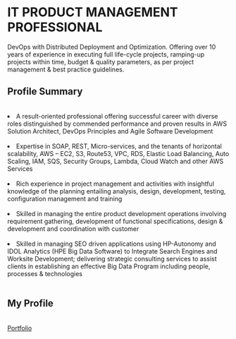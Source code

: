 <h1><b>IT PRODUCT MANAGEMENT PROFESSIONAL</b></h1>
<p>DevOps with Distributed Deployment and Optimization.
Offering over 10 years of experience in executing full life-cycle projects, ramping-up projects within time, budget & quality parameters, as per project management & best practice guidelines.</p>


<h2>Profile Summary</h2><br>
<li>A result-oriented professional offering successful career with diverse roles distinguished by commended performance and proven results in AWS Solution Architect, DevOps Principles and Agile Software Development</li><br>
<li>Expertise in SOAP, REST, Micro-services, and the tenants of horizontal scalability, AWS – EC2, S3, Route53, VPC, RDS, Elastic Load Balancing, Auto Scaling, IAM, SQS, Security Groups, Lambda, Cloud Watch and other AWS Services</li><br>
<li>Rich experience in project management and activities with insightful knowledge of the planning entailing analysis, design, development, testing, configuration management and training</li><br>
<li>Skilled in managing the entire product development operations involving requirement gathering, development of functional specifications, design & development and coordination with customer</li><br>
<li>Skilled in managing SEO driven applications using HP-Autonomy and IDOL Analytics (HPE Big Data Software) to Integrate Search Engines and Worksite Development; delivering strategic consulting services to assist clients in establishing an effective Big Data Program including people, processes & technologies</li><br>

<h2><b>My Profile</b></h2>
<br>
<a href="http://priyabrata.info"> Portfolio </a>
